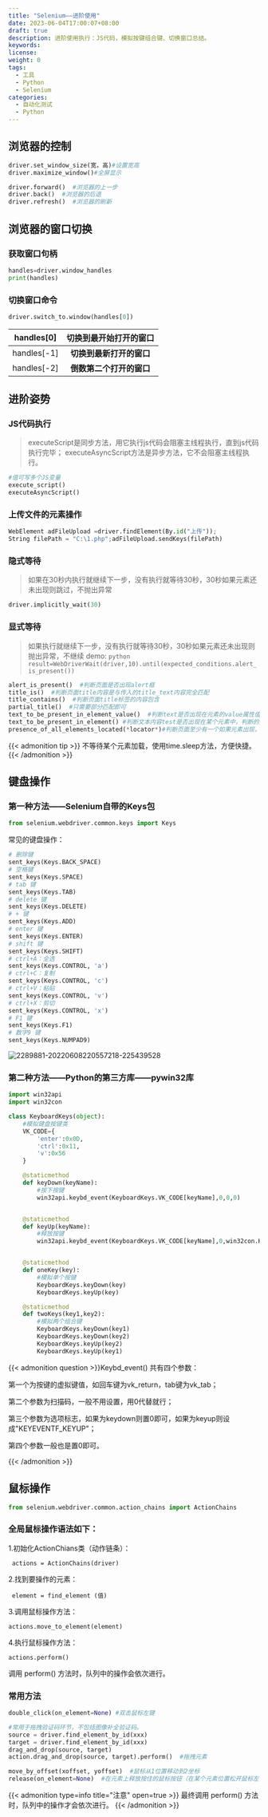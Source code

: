 ```yaml
---
title: "Selenium——进阶使用"
date: 2023-06-04T17:00:07+08:00
draft: true
description: 进阶使用执行：JS代码，模拟按键组合键、切换窗口总结。
keywords:
license:
weight: 0
tags:
  - 工具
  - Python
  - Selenium
categories:
  - 自动化测试
  - Python
---
```


<!--more-->

## 浏览器的控制

``` python
driver.set_window_size(宽，高)#设置宽高
driver.maximize_window()#全屏显示

driver.forward()  #浏览器的上一步
driver.back()  #浏览器的后退
driver.refresh()  #浏览器的刷新
```

## 浏览器的窗口切换

### 获取窗口句柄

``` python
handles=driver.window_handles 
print(handles)
```

### 切换窗口命令

```python
driver.switch_to.window(handles[0])
```

| handles[0]  | **切换到最开始打开的窗口** |
| :---------: | :------------------------: |
| handles[-1] |  **切换到最新打开的窗口**  |
| handles[-2] |  **倒数第二个打开的窗口**  |

## 进阶姿势

### JS代码执行

> executeScript是同步方法，用它执行js代码会阻塞主线程执行，直到js代码执行完毕；
> executeAsyncScript方法是异步方法，它不会阻塞主线程执行。

``` python
#值可写多个JS变量
execute_script()
executeAsyncScript()
```



### 上传文件的元素操作

``` python
WebElement adFileUpload =driver.findElement(By.id("上传"));
String filePath = "C:\1.php";adFileUpload.sendKeys(filePath)
```

### 隐式等待

> 如果在30秒内执行就继续下一步，没有执行就等待30秒，30秒如果元素还未出现则跳过，不抛出异常

``` python
driver.implicitly_wait(30)
```

### 显式等待

> 如果执行就继续下一步，没有执行就等待30秒，30秒如果元素还未出现则抛出异常，不继续
> demo:    ```python
> result=WebDriverWait(driver,10).until(expected_conditions.alert_is_present())  ```
``` python
alert_is_present()  #判断页面是否出现alert框
title_is()  #判断页面title内容是与传入的title_text内容完全匹配
title_contains()  #判断页面title标签的内容包含
partial_title()  #只需要部分匹配即可
text_to_be_present_in_element_value()  #判断text是否出现在元素的value属性值中
text_to_be_present_in_element() #判断文本内容test是否出现在某个元素中，判断的是元素的text
presence_of_all_elements_located(*locator*)#判断页面至少有一个如果元素出现，如果满足条件，返回所有满足定位表达式的页面元素
```

{{< admonition tip >}}
不等待某个元素加载，使用time.sleep方法，方便快捷。
{{< /admonition >}}

## 键盘操作

### 第一种方法——Selenium自带的Keys包

```python
from selenium.webdriver.common.keys import Keys
```

常见的键盘操作：

``` python
# 删除键
sent_keys(Keys.BACK_SPACE)    
# 空格键
sent_keys(Keys.SPACE)
# tab 键
sent_keys(Keys.TAB)
# delete 键
sent_keys(Keys.DELETE)
# + 键
sent_keys(Keys.ADD)
# enter 键
sent_keys(Keys.ENTER)
# shift 键
sent_keys(Keys.SHIFT)
# ctrl+A：全选
sent_keys(Keys.CONTROL, 'a')
# ctrl+C：复制
sent_keys(Keys.CONTROL, 'c')
# ctrl+V：粘贴
sent_keys(Keys.CONTROL, 'v')
# ctrl+X：剪切
sent_keys(Keys.CONTROL, 'x')
# F1 键
sent_keys(Keys.F1)
# 数字9 键
sent_keys(Keys.NUMPAD9)
```

![2289881-20220608220557218-225439528](https://fastly.jsdelivr.net/gh/hack-scan/Blog-pic/posts/202306041615294.png)

### 第二种方法——Python的第三方库——pywin32库

``` python
import win32api
import win32con

class KeyboardKeys(object):
    #模拟键盘按键类
    VK_CODE={
        'enter':0x0D,
        'ctrl':0x11,
        'v':0x56
    }

    @staticmethod
    def keyDown(keyName):
        #按下按键
        win32api.keybd_event(KeyboardKeys.VK_CODE[keyName],0,0,0)


    @staticmethod
    def keyUp(keyName):
        #释放按键
        win32api.keybd_event(KeyboardKeys.VK_CODE[keyName],0,win32con.KEYEVENTF_KEYUP,0)


    @staticmethod
    def oneKey(key):
        #模拟单个按键
        KeyboardKeys.keyDown(key)
        KeyboardKeys.keyUp(key)

    @staticmethod
    def twoKeys(key1,key2):
        #模拟两个组合键
        KeyboardKeys.keyDown(key1)
        KeyboardKeys.keyDown(key2)
        KeyboardKeys.keyUp(key2)
        KeyboardKeys.keyUp(key1)
```
{{< admonition question >}}Keybd_event() 共有四个参数：

第一个为按键的虚拟键值，如回车键为vk_return，tab键为vk_tab；

第二个参数为扫描码，一般不用设置，用0代替就行；

第三个参数为选项标志，如果为keydown则置0即可，如果为keyup则设成"KEYEVENTF_KEYUP"；

第四个参数一般也是置0即可。

{{< /admonition >}}

## 鼠标操作

```python
from selenium.webdriver.common.action_chains import ActionChains
```



### 全局鼠标操作语法如下：

1.初始化ActionChians类（动作链条）：
```
 actions = ActionChains(driver) 
```
2.找到要操作的元素：
```
 element = find_element (值)
```
3.调用鼠标操作方法： 
```
actions.move_to_element(element) 
```
4.执行鼠标操作方法： 

```
actions.perform()
```

调用 perform() 方法时，队列中的操作会依次进行。

### 常用方法

```python
double_click(on_element=None) #双击鼠标左键

#常用于拖拽验证码环节，不包括图像补全验证码。
source = driver.find_element_by_id(xxx)
target = driver.find_element_by_id(xxx)
drag_and_drop(source, target)
action.drag_and_drop(source, target).perform()  #拖拽元素

move_by_offset(xoffset, yoffset)  #鼠标从1位置移动到2坐标
release(on_element=None)  #在元素上释放按住的鼠标按钮（在某个元素位置松开鼠标左键）
```
{{< admonition type=info title="注意" open=true >}}
最终调用 perform() 方法时，队列中的操作才会依次进行。
{{< /admonition >}}

